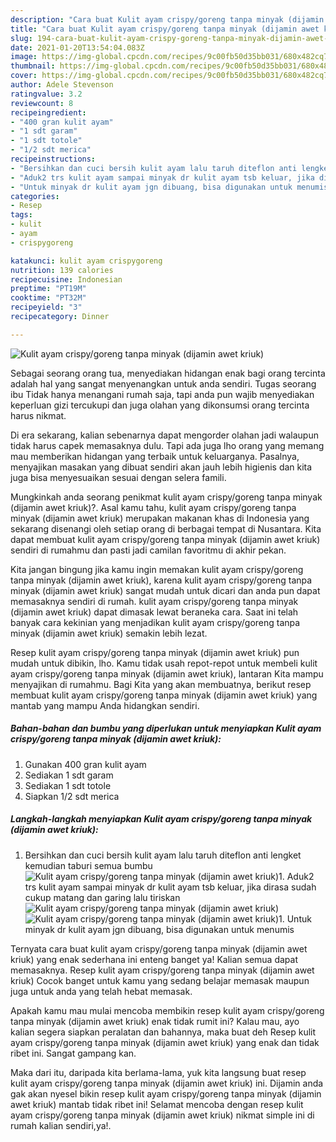 ```yaml
---
description: "Cara buat Kulit ayam crispy/goreng tanpa minyak (dijamin awet kriuk) yang enak Untuk Jualan"
title: "Cara buat Kulit ayam crispy/goreng tanpa minyak (dijamin awet kriuk) yang enak Untuk Jualan"
slug: 194-cara-buat-kulit-ayam-crispy-goreng-tanpa-minyak-dijamin-awet-kriuk-yang-enak-untuk-jualan
date: 2021-01-20T13:54:04.083Z
image: https://img-global.cpcdn.com/recipes/9c00fb50d35bb031/680x482cq70/kulit-ayam-crispygoreng-tanpa-minyak-dijamin-awet-kriuk-foto-resep-utama.jpg
thumbnail: https://img-global.cpcdn.com/recipes/9c00fb50d35bb031/680x482cq70/kulit-ayam-crispygoreng-tanpa-minyak-dijamin-awet-kriuk-foto-resep-utama.jpg
cover: https://img-global.cpcdn.com/recipes/9c00fb50d35bb031/680x482cq70/kulit-ayam-crispygoreng-tanpa-minyak-dijamin-awet-kriuk-foto-resep-utama.jpg
author: Adele Stevenson
ratingvalue: 3.2
reviewcount: 8
recipeingredient:
- "400 gran kulit ayam"
- "1 sdt garam"
- "1 sdt totole"
- "1/2 sdt merica"
recipeinstructions:
- "Bersihkan dan cuci bersih kulit ayam lalu taruh diteflon anti lengket kemudian taburi semua bumbu"
- "Aduk2 trs kulit ayam sampai minyak dr kulit ayam tsb keluar, jika dirasa sudah cukup matang dan garing lalu tiriskan"
- "Untuk minyak dr kulit ayam jgn dibuang, bisa digunakan untuk menumis"
categories:
- Resep
tags:
- kulit
- ayam
- crispygoreng

katakunci: kulit ayam crispygoreng 
nutrition: 139 calories
recipecuisine: Indonesian
preptime: "PT19M"
cooktime: "PT32M"
recipeyield: "3"
recipecategory: Dinner

---
```



![Kulit ayam crispy/goreng tanpa minyak (dijamin awet kriuk)](https://img-global.cpcdn.com/recipes/9c00fb50d35bb031/680x482cq70/kulit-ayam-crispygoreng-tanpa-minyak-dijamin-awet-kriuk-foto-resep-utama.jpg)

Sebagai seorang orang tua, menyediakan hidangan enak bagi orang tercinta adalah hal yang sangat menyenangkan untuk anda sendiri. Tugas seorang ibu Tidak hanya menangani rumah saja, tapi anda pun wajib menyediakan keperluan gizi tercukupi dan juga olahan yang dikonsumsi orang tercinta harus nikmat.

Di era  sekarang, kalian sebenarnya dapat mengorder olahan jadi walaupun tidak harus capek memasaknya dulu. Tapi ada juga lho orang yang memang mau memberikan hidangan yang terbaik untuk keluarganya. Pasalnya, menyajikan masakan yang dibuat sendiri akan jauh lebih higienis dan kita juga bisa menyesuaikan sesuai dengan selera famili. 



Mungkinkah anda seorang penikmat kulit ayam crispy/goreng tanpa minyak (dijamin awet kriuk)?. Asal kamu tahu, kulit ayam crispy/goreng tanpa minyak (dijamin awet kriuk) merupakan makanan khas di Indonesia yang sekarang disenangi oleh setiap orang di berbagai tempat di Nusantara. Kita dapat membuat kulit ayam crispy/goreng tanpa minyak (dijamin awet kriuk) sendiri di rumahmu dan pasti jadi camilan favoritmu di akhir pekan.

Kita jangan bingung jika kamu ingin memakan kulit ayam crispy/goreng tanpa minyak (dijamin awet kriuk), karena kulit ayam crispy/goreng tanpa minyak (dijamin awet kriuk) sangat mudah untuk dicari dan anda pun dapat memasaknya sendiri di rumah. kulit ayam crispy/goreng tanpa minyak (dijamin awet kriuk) dapat dimasak lewat beraneka cara. Saat ini telah banyak cara kekinian yang menjadikan kulit ayam crispy/goreng tanpa minyak (dijamin awet kriuk) semakin lebih lezat.

Resep kulit ayam crispy/goreng tanpa minyak (dijamin awet kriuk) pun mudah untuk dibikin, lho. Kamu tidak usah repot-repot untuk membeli kulit ayam crispy/goreng tanpa minyak (dijamin awet kriuk), lantaran Kita mampu menyajikan di rumahmu. Bagi Kita yang akan membuatnya, berikut resep membuat kulit ayam crispy/goreng tanpa minyak (dijamin awet kriuk) yang mantab yang mampu Anda hidangkan sendiri.

<!--inarticleads1-->

##### Bahan-bahan dan bumbu yang diperlukan untuk menyiapkan Kulit ayam crispy/goreng tanpa minyak (dijamin awet kriuk):

1. Gunakan 400 gran kulit ayam
1. Sediakan 1 sdt garam
1. Sediakan 1 sdt totole
1. Siapkan 1/2 sdt merica




<!--inarticleads2-->

##### Langkah-langkah menyiapkan Kulit ayam crispy/goreng tanpa minyak (dijamin awet kriuk):

1. Bersihkan dan cuci bersih kulit ayam lalu taruh diteflon anti lengket kemudian taburi semua bumbu
<img src="https://img-global.cpcdn.com/steps/777183805f014e71/160x128cq70/kulit-ayam-crispygoreng-tanpa-minyak-dijamin-awet-kriuk-langkah-memasak-1-foto.jpg" alt="Kulit ayam crispy/goreng tanpa minyak (dijamin awet kriuk)">1. Aduk2 trs kulit ayam sampai minyak dr kulit ayam tsb keluar, jika dirasa sudah cukup matang dan garing lalu tiriskan
<img src="https://img-global.cpcdn.com/steps/a6a299a8dc31fb20/160x128cq70/kulit-ayam-crispygoreng-tanpa-minyak-dijamin-awet-kriuk-langkah-memasak-2-foto.jpg" alt="Kulit ayam crispy/goreng tanpa minyak (dijamin awet kriuk)"><img src="https://img-global.cpcdn.com/steps/7367b9f247f68aa9/160x128cq70/kulit-ayam-crispygoreng-tanpa-minyak-dijamin-awet-kriuk-langkah-memasak-2-foto.jpg" alt="Kulit ayam crispy/goreng tanpa minyak (dijamin awet kriuk)">1. Untuk minyak dr kulit ayam jgn dibuang, bisa digunakan untuk menumis




Ternyata cara buat kulit ayam crispy/goreng tanpa minyak (dijamin awet kriuk) yang enak sederhana ini enteng banget ya! Kalian semua dapat memasaknya. Resep kulit ayam crispy/goreng tanpa minyak (dijamin awet kriuk) Cocok banget untuk kamu yang sedang belajar memasak maupun juga untuk anda yang telah hebat memasak.

Apakah kamu mau mulai mencoba membikin resep kulit ayam crispy/goreng tanpa minyak (dijamin awet kriuk) enak tidak rumit ini? Kalau mau, ayo kalian segera siapkan peralatan dan bahannya, maka buat deh Resep kulit ayam crispy/goreng tanpa minyak (dijamin awet kriuk) yang enak dan tidak ribet ini. Sangat gampang kan. 

Maka dari itu, daripada kita berlama-lama, yuk kita langsung buat resep kulit ayam crispy/goreng tanpa minyak (dijamin awet kriuk) ini. Dijamin anda gak akan nyesel bikin resep kulit ayam crispy/goreng tanpa minyak (dijamin awet kriuk) mantab tidak ribet ini! Selamat mencoba dengan resep kulit ayam crispy/goreng tanpa minyak (dijamin awet kriuk) nikmat simple ini di rumah kalian sendiri,ya!.

